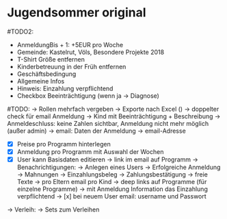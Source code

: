# Jugendsommer original

#TODO2:
- AnmeldungBis + 1: +5EUR pro Woche
- Gemeinde: Kastelrut, Völs, Besondere Projekte 2018
- T-Shirt Größe entfernen
- Kinderbetreuung in der Früh entfernen
- Geschäftsbedingung
- Allgemeine Infos
- Hinweis: Einzahlung verpflichtend
- Checkbox Beeinträchtigung (wenn ja -> Diagnose)

#TODO:
-> Rollen mehrfach vergeben
-> Exporte nach Excel ()
-> doppelter check für email Anmeldung
-> Kind mit Beeinträchtigung + Beschreibung
-> Anmeldeschluss: keine Zahlen sichtbar, Anmeldung nicht mehr möglich (außer admin)
-> email: Daten der Anmeldung -> email-Adresse
- [x] Preise pro Programm hinterlegen
- [x] Anmeldung pro Programm mit Auswahl der Wochen
- [x] User kann Basisdaten editieren
-> link im email auf Programm
-> Benachrichtigungen:
    -> Anlegen eines Users
    -> Erfolgreiche Anmeldung
    -> Mahnungen
    -> Einzahlungsbeleg
    -> Zahlungsbestätigung
    -> freie Texte
    -> pro Eltern email pro Kind
-> deep links auf Programme (für einzelne Programme)
-> mit Anmeldung Information das Einzahlung verpflichtend
-> [x] bei neuem User email: username und Passwort

-> Verleih:
    -> Sets zum Verleihen